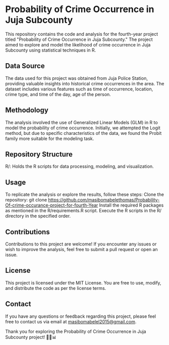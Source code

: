 # Probability of Crime Occurrence in Juja Subcounty
This repository contains the code and analysis for the fourth-year project titled "Probability of Crime Occurrence in Juja Subcounty." The project aimed to explore and model the likelihood of crime occurrence in Juja Subcounty using statistical techniques in R.

## Data Source
The data used for this project was obtained from Juja Police Station, providing valuable insights into historical crime occurrences in the area. The dataset includes various features such as time of occurrence, location, crime type, and time of the day, age of the person.

## Methodology
The analysis involved the use of Generalized Linear Models (GLM) in R to model the probability of crime occurrence. Initially, we attempted the Logit method, but due to specific characteristics of the data, we found the Probit family more suitable for the modeling task.

## Repository Structure
R/: Holds the R scripts for data processing, modeling, and visualization.

## Usage
To replicate the analysis or explore the results, follow these steps:
Clone the repository: git clone https://github.com/masibomabelethomas/Probability-Of-crime-occurance-project-for-fourth-Year
Install the required R packages as mentioned in the R/requirements.R script.
Execute the R scripts in the R/ directory in the specified order.

## Contributions
Contributions to this project are welcome! If you encounter any issues or wish to improve the analysis, feel free to submit a pull request or open an issue.

## License
This project is licensed under the MIT License. You are free to use, modify, and distribute the code as per the license terms.

## Contact
If you have any questions or feedback regarding this project, please feel free to contact us via email at masibomabelel2015@gmail.com.

Thank you for exploring the Probability of Crime Occurrence in Juja Subcounty project! 🕵️‍♀️📊
